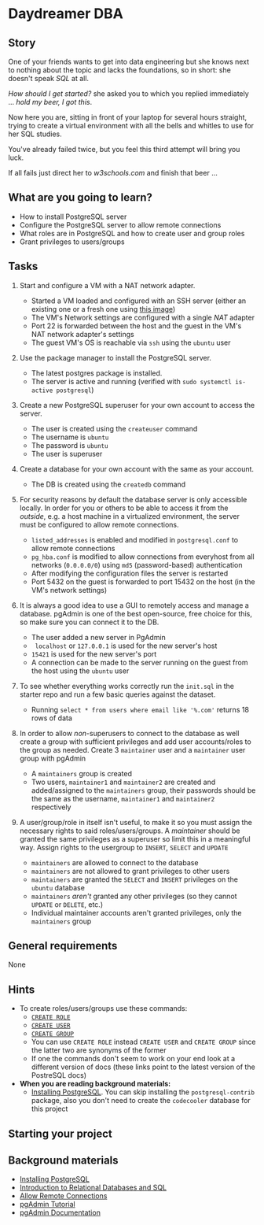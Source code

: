 # Daydreamer DBA

## Story

One of your friends wants to get into data engineering but she knows next to nothing about the topic and lacks the foundations, so in short: she doesn't speak *SQL* at all.

*How should I get started?* she asked you to which you replied immediately ... *hold my beer, I got this*.

Now here you are, sitting in front of your laptop for several hours straight, trying to create a virtual environment with all the bells and whitles to use for her SQL studies.

You've already failed twice, but you feel this third attempt will bring you luck.

If all fails just direct her to *w3schools.com* and finish that beer ...

## What are you going to learn?

- How to install PostgreSQL server
- Configure the PostgreSQL server to allow remote connections
- What roles are in PostgreSQL and how to create user and group roles
- Grant privileges to users/groups

## Tasks

1. Start and configure a VM with a NAT network adapter.
    - Started a VM loaded and configured with an SSH server (either an existing one or a fresh one using [this image](https://github.com/CodecoolBase/short-admin-vms/releases/latest/download/ubuntu-18.04-base.ova))
    - The VM's Network settings are configured with a single _NAT_ adapter
    - Port 22 is forwarded between the host and the guest in the VM's NAT network adapter's settings
    - The guest VM's OS is reachable via `ssh` using the `ubuntu` user

2. Use the package manager to install the PostgreSQL server.
    - The latest postgres package is installed.
    - The server is active and running (verified with `sudo systemctl is-active postgresql`)

3. Create a new PostgreSQL superuser for your own account to access the server.
    - The user is created using the `createuser` command
    - The username is `ubuntu`
    - The password is `ubuntu`
    - The user is superuser

4. Create a database for your own account with the same as your account.
    - The DB is created using the `createdb` command

5. For security reasons by default the database server is only accessible locally.
In order for you or others to be able to access it from the *outside*, e.g. a host machine in a virtualized environment, the server must be configured to allow remote connections.
    - `listed_addresses` is enabled and modified in `postgresql.conf` to allow remote connections
    - `pg_hba.conf` is modified to allow connections from everyhost from all networks (`0.0.0.0/0`) using `md5` (password-based) authentication
    - After modifying the configuration files the server is restarted
    - Port 5432 on the guest is forwarded to port 15432 on the host (in the VM's network settings)

6. It is always a good idea to use a GUI to remotely access and manage a database.
pgAdmin is one of the best open-source, free choice for this, so make sure you can connect it to the DB.
    - The user added a new server in PgAdmin
    - ` localhost` or `127.0.0.1` is used for the new server's host
    - `15421` is used for the new server's port
    - A connection can be made to the server running on the guest from the host using the `ubuntu` user

7. To see whether everything works correctly run the `init.sql` in the starter repo and run a few basic queries against the dataset.
    - Running `select * from users where email like '%.com'` returns 18 rows of data

8. In order to allow *non*-superusers to connect to the database as well create a group with sufficient privileges and add user accounts/roles to the group as needed. Create 3 `maintainer` user and a `maintainer` user group with pgAdmin
    - A `maintainers` group is created
    - Two users, `maintainer1` and `maintainer2` are created and added/assigned to the `maintainers` group, their passwords should be the same as the username, `maintainer1` and `maintainer2` respectively

9. A user/group/role in itself isn't useful, to make it so you must assign the necessary rights to said roles/users/groups.
A *maintainer* should be granted the same privileges as a superuser so limit this in a meaningful way.
Assign rights to the usergroup to `INSERT`, `SELECT` and `UPDATE`
    - `maintainers` are allowed to connect to the database
    - `maintainers` are not allowed to grant privileges to other users
    - `maintainers` are granted the `SELECT` and `INSERT` privileges on the `ubuntu` database
    - `maintainers` *aren't* granted any other privileges (so they cannot `UPDATE` or `DELETE`, etc.)
    - Individual maintainer accounts aren't granted privileges, only the `maintainers` group

## General requirements

None

## Hints

- To create roles/users/groups use these commands:
  - [`CREATE ROLE`](https://www.postgresql.org/docs/current/sql-createrole.html)
  - [`CREATE USER`](https://www.postgresql.org/docs/current/sql-createuser.html)
  - [`CREATE GROUP`](https://www.postgresql.org/docs/current/sql-creategroup.html)
  - You can use `CREATE ROLE` instead `CREATE USER` and `CREATE GROUP` since the latter two are synonyms of the former
  - If one the commands don't seem to work on your end look at a different version of docs (these links point to the latest version of the PostreSQL docs)
- **When you are reading background materials:**
  - [Installing PostgreSQL](project/curriculum/materials/pages/tools/installing-postgresql.md). You can skip installing the `postgresql-contrib` package, also you don't need to create the `codecooler` database for this project

## Starting your project



## Background materials

- <i class="far fa-exclamation"></i> [Installing PostgreSQL](project/curriculum/materials/pages/tools/installing-postgresql.md)
- <i class="far fa-exclamation"></i> [Introduction to Relational Databases and SQL](project/curriculum/materials/pages/sql/introduction-to-relational-databases-and-sql.md)
- <i class="far fa-exclamation"></i> [Allow Remote Connections](https://blog.bigbinary.com/20project/curriculum/materials/configure-postgresql-to-allow-remote-connection.html)
- <i class="far fa-book-open"></i> [pgAdmin Tutorial](https://linuxhint.com/pgadmin4_tutorial_beginners/)
- <i class="far fa-book-open"></i> [pgAdmin Documentation](https://www.pgadmin.org/docs/pgadmin4/development/getting_started.html)
